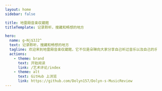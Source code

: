 ```yaml
---
layout: home
sidebar: false

title: 地霊殿音楽収蔵館
titleTemplate: 记录聆听，搜藏和畅想的地方

hero:
  name: g~Nj$3J2^
  text: 记录聆听，搜藏和畅想的地方
  tagline: 欢迎来到地霊殿音楽収蔵館，它不仅是朵琳向大家分享自己听过音乐以及自己的乐评的地方，以后还会有更多的内容。
  actions:
    - theme: brand
      text: 开始阅读
      link: /艺术评论/index
    - theme: alt
      text: GitHub 上浏览
      link: https://github.com/Dolyn157/Dolyn-s-MusicReview
---
```


<HomePage />


